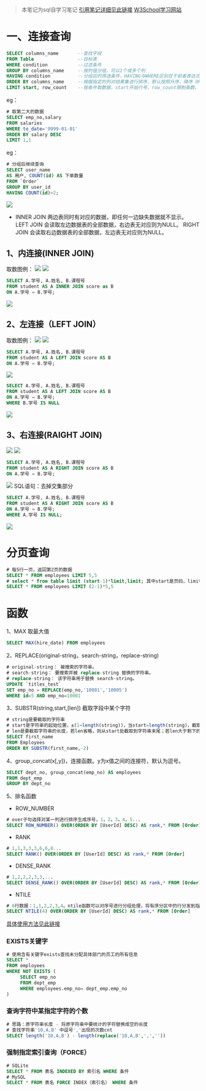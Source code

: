 > 本笔记为sql自学习笔记
> [引用笔记详细见此链接](https://www.zhihu.com/collection/585356510)
> [W3School学习网站](https://www.w3school.com.cn/sql/index.asp)

# 一、连接查询
```sql
SELECT columns_name       --查找字段
FROM Table                --目标表
WHERE condition           --过滤条件
GROUP BY columns_name     --按列值分组，可以1个或多个列
HAVING condition          --分组后的筛选条件，HAVING与WHERE区别在于前者表达式中可包含函数
ORDER BY columns_name     --根据指定的列对结果集进行排序，默认按照升序，降序 ORDER BY DESC
LIMIT start, row_count    --按条件取数据，start开始行号，row_count限制条数。注意:初始记录行的偏移量是 0(而不是 1)
```
eg：
```sql
# 取第二大的数据
SELECT emp_no,salary
FROM salaries 
WHERE to_date='9999-01-01' 
ORDER BY salary DESC 
LIMIT 1,1
```
  
eg：
```sql
# 分组后继续查询
SELECT user_name 
AS 用户, COUNT(id) AS 下单数量 
FROM `Order` 
GROUP BY user_id 
HAVING COUNT(id)>2;
```

![](./images/sql连接.jpg)

- INNER JOIN 两边表同时有对应的数据，即任何一边缺失数据就不显示。
LEFT JOIN 会读取左边数据表的全部数据，右边表无对应则为NULL。
RIGHT JOIN 会读取右边数据表的全部数据，左边表无对应则为NULL。
## 1、内连接(INNER JOIN)
取数图例：
![](./images/inner1.jpg)
![](./images/inner2.jpg)
```sql
SELECT A.学号, A.姓名, B.课程号
FROM student AS A INNER JOIN score as B
ON A.学号 = B.学号;
```
![](./images/inner3.jpg)

## 2、左连接（LEFT JOIN）
取数图例：
![](./images/left1.jpg)
![](./images/left2.jpg)
```sql
SELECT A.学号, A.姓名, B.课程号
FROM student AS A LEFT JOIN score AS B
ON A.学号 = B.学号;
```
![](./images/left3.jpg)

```sql
SELECT A.学号, A.姓名, B.课程号
FROM student AS A LEFT JOIN score AS B
ON A.学号 = B.学号;
WHERE B.学号 IS NULL
```
![](./images/left4.jpg)


## 3、右连接(RAIGHT JOIN)
![](./images/right1.jpg)
![](./images/right2.jpg)
```sql
SELECT A.学号, A.姓名, B.课程号
FROM student AS A RIGHT JOIN score AS B
ON A.学号 = B.学号;
```
![](./images/right3.jpg)
SQL语句：去掉交集部分
```SQL
SELECT A.学号, A.姓名, B.课程号
FROM student AS A RIGHT JOIN score AS B
ON A.学号 = B.学号;
WHERE A.学号 IS NULL;
```
![](./images/right4.jpg)


# 分页查询
```sql
# 每5行一页，返回第2页的数据
SELECT * FROM employees LIMIT 5,5
# select * from table limit (start-1)*limit,limit; 其中start是页码，limit是每页显示的条数。
SELECT * FROM employees LIMIT (2-1)*5,5
```


# 函数
1、MAX 取最大值 
```sql
SELECT MAX(hire_date) FROM employees
```
2、REPLACE(original-string，search-string，replace-string)

```SQL
# original-string： 被搜索的字符串。
# search-string： 要搜索并被 replace-string 替换的字符串。 
# replace-string： 该字符串用于替换 search-string。
UPDATE `titles_test`
SET emp_no = REPLACE(emp_no,'10001','10005') 
WHERE id=5 AND emp_no=10001
```

3、SUBSTR(string,start,[len]) 截取字段中某个字符
```sql
# string是要截取的字符串
# start是字符串的起始位置，±(1~length(string))，当start=length(string)，截取最后一个字符;当start=-n时，从倒数第n个字符处截取。
# len是要截取字符串的长度，若len省略，则从start处截取到字符串末尾；若len大于剩下的字符串长度，也是截取到字符串末尾为止。
SELECT first_name
FROM Employees
ORDER BY SUBSTR(first_name,-2)
```

4、group_concat(x[,y])，连接函数。y为x值之间的连接符，默认为逗号。

```sql
SELECT dept_no, group_concat(emp_no) AS employees
FROM dept_emp
GROUP BY dept_no
```

5、排名函数
- ROW_NUMBER 
```sql
# over子句选择对某一列进行排序生成序号，1，2，3，4，5...
SELECT ROW_NUMBER() OVER(ORDER BY [UserId] DESC) AS rank,* FROM [Order]
```
- RANK
```sql
# 1,1,3,3,3,6,6,8...
SELECT RANK() OVER(ORDER BY [UserId] DESC) AS rank,* FROM [Order]
```
- DENSE_RANK
```sql
# 1,2,2,2,3,3,...
SELECT DENSE_RANK() OVER(ORDER BY [UserId] DESC) AS rank,* FROM [Order]
```

- NTILE
```sql
# 6行数据：1,1,2,2,3,4。ntile函数可以对序号进行分组处理，将有序分区中的行分发到指定数目的组中。
SELECT NTILE(4) OVER(ORDER BY [UserId] DESC) AS rank,* FROM [Order]
```
[具体使用方法见此链接](https://www.cnblogs.com/52XF/p/4209211.html)


### EXISTS关键字
```sql
# 使用含有关键字exists查找未分配具体部门的员工的所有信息
SELECT * 
FROM employees
WHERE NOT EXISTS (
     SELECT emp_no
     FROM dept_emp
     WHERE employees.emp_no= dept_emp.emp_no
)
```

### 查询字符中某指定字符的个数
```sql
# 思路：原字符串长度 - 将原字符串中要统计的字符替换成空的长度
# 查找字符串'10,A,B' 中逗号','出现的次数cnt
SELECT length('10,A,B') - length(replace('10,A,B',',',''))
```
### 强制指定索引查询（FORCE）
```sql
# SQLite
SELECT * FROM 表名 INDEXED BY 索引名 WHERE 条件
# MySQL
SELECT * FROM 表名 FORCE INDEX（索引名） WHERE 条件
```


